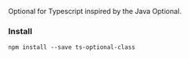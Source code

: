 Optional for Typescript inspired by the Java Optional.

### Install

```
npm install --save ts-optional-class
```

